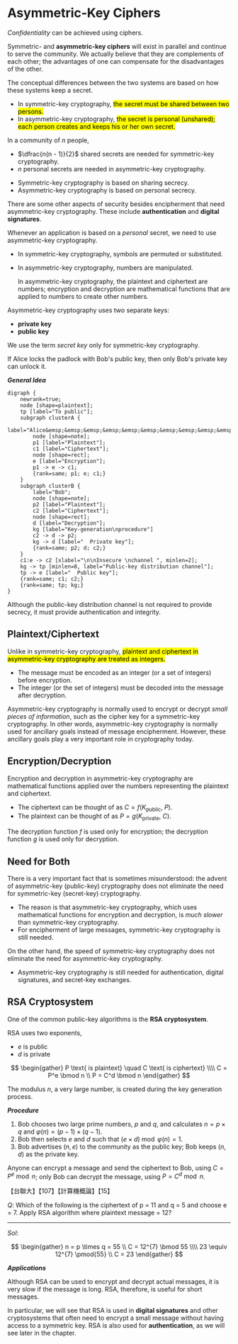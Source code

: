 # Asymmetric-Key Ciphers

*Confidentiality* can be achieved using ciphers.

Symmetric- and **asymmetric-key ciphers** will exist in parallel and continue to serve the community. We actually believe that they are complements of each other; the advantages of one can compensate for the disadvantages of the other.

The conceptual differences between the two systems are based on how these systems keep a secret.

- In symmetric-key cryptography, <mark>the secret must be shared between two persons.</mark>
- In asymmetric-key cryptography, <mark>the secret is personal (unshared); each person creates and keeps his or her own secret.</mark>

In a community of $n$ people,

- $\dfrac{n(n - 1)}{2}$ shared secrets are needed for symmetric-key cryptography.
- $n$ personal secrets are needed in asymmetric-key cryptography.

<div class="alert-note">

- Symmetric-key cryptography is based on sharing secrecy.
- Asymmetric-key cryptography is based on personal secrecy.

</div>

<div class="alert-example">

There are some other aspects of security besides encipherment that need asymmetric-key cryptography. These include **authentication** and **digital signatures**.

Whenever an application is based on a *personal* secret, we need to use asymmetric-key cryptography.

</div>

- In symmetric-key cryptography, symbols are permuted or substituted.  
- In asymmetric-key cryptography, numbers are manipulated.

    In asymmetric-key cryptography, the plaintext and ciphertext are numbers; encryption and decryption are mathematical functions that are applied to numbers to create other numbers.

Asymmetric-key cryptography uses two separate keys:

- **private key**
- **public key**

<div class="alert-attention">

We use the term *secret key* only for symmetric-key cryptography.

</div>

<div class="alert-example">

If Alice locks the padlock with Bob's public key, then only Bob's private key can unlock it.

</div>

***General Idea***

```graphviz
digraph {
    newrank=true;
    node [shape=plaintext];
    tp [label="To public"];
    subgraph clusterA {
        label="Alice&emsp;&emsp;&emsp;&emsp;&emsp;&emsp;&emsp;&emsp;&emsp;&emsp;&emsp;&emsp;&emsp;&emsp;&emsp;&emsp;";
        node [shape=note];
        p1 [label="Plaintext"];
        c1 [label="Ciphertext"];
        node [shape=rect];
        e [label="Encryption"];
        p1 -> e -> c1;
        {rank=same; p1; e; c1;}
    }
    subgraph clusterB {
        label="Bob";
        node [shape=note];
        p2 [label="Plaintext"];
        c2 [label="Ciphertext"];
        node [shape=rect];
        d [label="Decryption"];
        kg [label="Key-generation\nprocedure"]
        c2 -> d -> p2;
        kg -> d [label="  Private key"];
        {rank=same; p2; d; c2;}
    }
    c1:e -> c2 [xlabel="\n\nInsecure \nchannel ", minlen=2];
    kg -> tp [minlen=8, label="Public-key distribution channel"];
    tp -> e [label="  Public key"];
    {rank=same; c1; c2;}
    {rank=same; tp; kg;}
}
```

Although the public-key distribution channel is not required to provide secrecy, it must provide authentication and integrity.

## Plaintext/Ciphertext

Unlike in symmetric-key cryptography, <mark>plaintext and ciphertext in asymmetric-key cryptography are treated as integers.</mark>

- The message must be encoded as an integer (or a set of integers) before encryption.
- The integer (or the set of integers) must be decoded into the message after decryption.

Asymmetric-key cryptography is normally used to encrypt or decrypt *small pieces of information*, such as the cipher key for a symmetric-key cryptography. In other words, asymmetric-key cryptography is normally used for ancillary goals instead of message encipherment. However, these ancillary goals play a very important role in cryptography today.

## Encryption/Decryption

Encryption and decryption in asymmetric-key cryptography are mathematical functions applied over the numbers representing the plaintext and ciphertext.

- The ciphertext can be thought of as $C = f(K_{\text{public}},\ P)$.
- The plaintext can be thought of as $P = g(K_{\text{private}},\ C)$.

The decryption function $f$ is used only for encryption; the decryption function $g$ is used only for decryption.

## Need for Both

There is a very important fact that is sometimes misunderstood: the advent of asymmetric-key (public-key) cryptography does not eliminate the need for symmetric-key (secret-key) cryptography.

- The reason is that asymmetric-key cryptography, which uses mathematical functions for encryption and decryption, is *much slower* than symmetric-key cryptography.
- For encipherment of large messages, symmetric-key cryptography is still needed.

On the other hand, the speed of symmetric-key cryptography does not eliminate the need for asymmetric-key cryptography.

- Asymmetric-key cryptography is still needed for authentication, digital signatures, and secret-key exchanges.

## RSA Cryptosystem

One of the common public-key algorithms is the **RSA cryptosystem**.

RSA uses two exponents,

- $e$ is public
- $d$ is private

$$
\begin{gather}
P \text{ is plaintext} \quad C \text{ is ciphertext} \\\\
C = P^e \bmod n \\
P = C^d \bmod n
\end{gather}
$$

The modulus $n$, a very large number, is created during the key generation process.

***Procedure***

1. Bob chooses two large prime numbers, $p$ and $q$, and calculates $n = p \times q$ and $\varphi(n) = (p - 1) \times (q - 1)$.
2. Bob then selects $e$ and $d$ such that $(e \times d ) \bmod \varphi(n) = 1$.
3. Bob advertises $(n, e)$ to the community as the public key; Bob keeps $(n, d)$ as the private key.

Anyone can encrypt a message and send the ciphertext to Bob, using $C = P^e \bmod n$; only Bob can decrypt the message, using $P = C^d \bmod n$.

<div class="alert-example">

【台聯大】【107】【計算機概論】【15】

$Q:$ Which of the following is the ciphertext of p = 11 and q = 5 and choose e = 7. Apply RSA algorithm where plaintext message = 12?

---

$Sol:$

$$
\begin{gather}
n = p \times q = 55 \\
C = 12^{7} \bmod 55 \\\\
23 \equiv 12^{7} \pmod{55} \\
C = 23
\end{gather}
$$

</div>

***Applications***

Although RSA can be used to encrypt and decrypt actual messages, it is very slow if the message is long. RSA, therefore, is useful for short messages.

In particular, we will see that RSA is used in **digital signatures** and other cryptosystems that often need to encrypt a small message without having access to a symmetric key. RSA is also used for **authentication**, as we will see later in the chapter.
